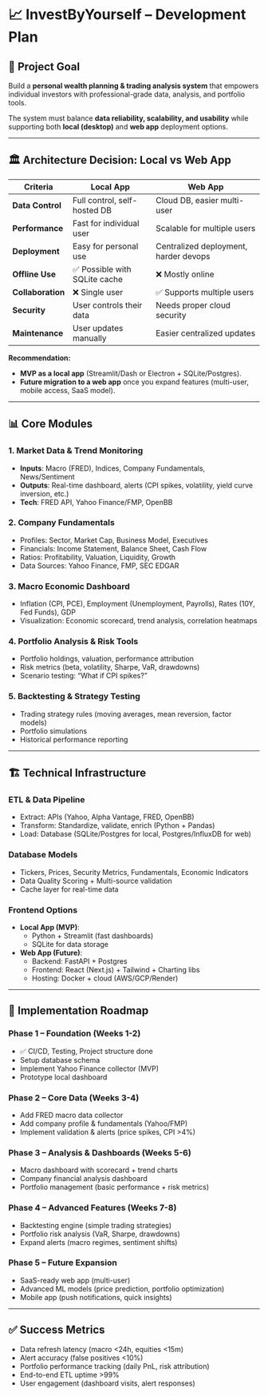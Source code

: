# 📈 InvestByYourself – Development Plan

## 🎯 Project Goal
Build a **personal wealth planning & trading analysis system** that empowers individual investors with professional-grade data, analysis, and portfolio tools.

The system must balance **data reliability, scalability, and usability** while supporting both **local (desktop)** and **web app** deployment options.

---

## 🏛️ Architecture Decision: Local vs Web App

| Criteria | Local App | Web App |
|----------|-----------|---------|
| **Data Control** | Full control, self-hosted DB | Cloud DB, easier multi-user |
| **Performance** | Fast for individual user | Scalable for multiple users |
| **Deployment** | Easy for personal use | Centralized deployment, harder devops |
| **Offline Use** | ✅ Possible with SQLite cache | ❌ Mostly online |
| **Collaboration** | ❌ Single user | ✅ Supports multiple users |
| **Security** | User controls their data | Needs proper cloud security |
| **Maintenance** | User updates manually | Easier centralized updates |

**Recommendation:**
- **MVP as a local app** (Streamlit/Dash or Electron + SQLite/Postgres).
- **Future migration to a web app** once you expand features (multi-user, mobile access, SaaS model).

---

## 📊 Core Modules

### 1. Market Data & Trend Monitoring
- **Inputs**: Macro (FRED), Indices, Company Fundamentals, News/Sentiment
- **Outputs**: Real-time dashboard, alerts (CPI spikes, volatility, yield curve inversion, etc.)
- **Tech**: FRED API, Yahoo Finance/FMP, OpenBB

### 2. Company Fundamentals
- Profiles: Sector, Market Cap, Business Model, Executives
- Financials: Income Statement, Balance Sheet, Cash Flow
- Ratios: Profitability, Valuation, Liquidity, Growth
- Data Sources: Yahoo Finance, FMP, SEC EDGAR

### 3. Macro Economic Dashboard
- Inflation (CPI, PCE), Employment (Unemployment, Payrolls), Rates (10Y, Fed Funds), GDP
- Visualization: Economic scorecard, trend analysis, correlation heatmaps

### 4. Portfolio Analysis & Risk Tools
- Portfolio holdings, valuation, performance attribution
- Risk metrics (beta, volatility, Sharpe, VaR, drawdowns)
- Scenario testing: “What if CPI spikes?”

### 5. Backtesting & Strategy Testing
- Trading strategy rules (moving averages, mean reversion, factor models)
- Portfolio simulations
- Historical performance reporting

---

## 🏗️ Technical Infrastructure

### **ETL & Data Pipeline**
- Extract: APIs (Yahoo, Alpha Vantage, FRED, OpenBB)
- Transform: Standardize, validate, enrich (Python + Pandas)
- Load: Database (SQLite/Postgres for local, Postgres/InfluxDB for web)

### **Database Models**
- Tickers, Prices, Security Metrics, Fundamentals, Economic Indicators
- Data Quality Scoring + Multi-source validation
- Cache layer for real-time data

### **Frontend Options**
- **Local App (MVP)**:
  - Python + Streamlit (fast dashboards)
  - SQLite for data storage
- **Web App (Future)**:
  - Backend: FastAPI + Postgres
  - Frontend: React (Next.js) + Tailwind + Charting libs
  - Hosting: Docker + cloud (AWS/GCP/Render)

---

## 📅 Implementation Roadmap

### **Phase 1 – Foundation (Weeks 1-2)**
- ✅ CI/CD, Testing, Project structure done
- Setup database schema
- Implement Yahoo Finance collector (MVP)
- Prototype local dashboard

### **Phase 2 – Core Data (Weeks 3-4)**
- Add FRED macro data collector
- Add company profile & fundamentals (Yahoo/FMP)
- Implement validation & alerts (price spikes, CPI >4%)

### **Phase 3 – Analysis & Dashboards (Weeks 5-6)**
- Macro dashboard with scorecard + trend charts
- Company financial analysis dashboard
- Portfolio management (basic performance + risk metrics)

### **Phase 4 – Advanced Features (Weeks 7-8)**
- Backtesting engine (simple trading strategies)
- Portfolio risk analysis (VaR, Sharpe, drawdowns)
- Expand alerts (macro regimes, sentiment shifts)

### **Phase 5 – Future Expansion**
- SaaS-ready web app (multi-user)
- Advanced ML models (price prediction, portfolio optimization)
- Mobile app (push notifications, quick insights)

---

## ✅ Success Metrics
- Data refresh latency (macro <24h, equities <15m)
- Alert accuracy (false positives <10%)
- Portfolio performance tracking (daily PnL, risk attribution)
- End-to-end ETL uptime >99%
- User engagement (dashboard visits, alert responses)
